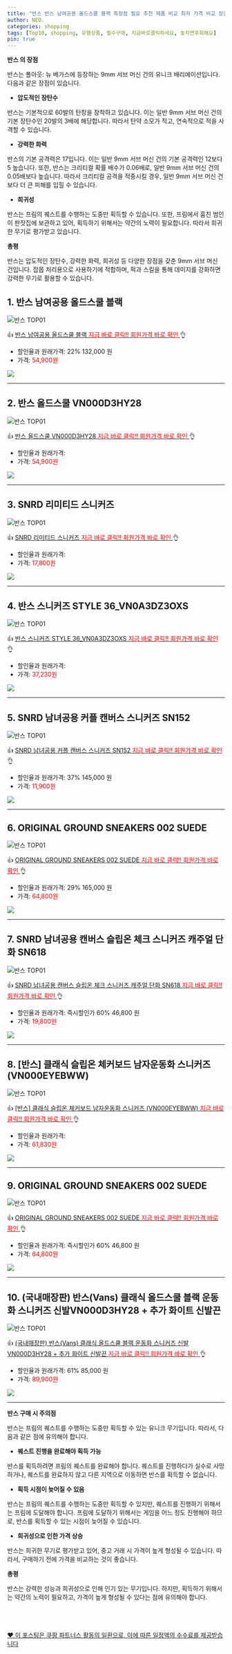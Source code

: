 ```yaml
---
title: "반스 반스 남여공용 올드스쿨 블랙 특장점 필요 추천 제품 비교 최저 가격 비교 장점 구매 후기 구매평"
author: NEO.
categories: shopping
tags: [Top10, shopping, 유행상품, 필수구매, 지금바로클릭하세요, 놓치면후회해요]
pin: true
---
```

**반스 의 장점**

반스는 폴아웃: 뉴 베가스에 등장하는 9mm 서브 머신 건의 유니크 배리에이션입니다. 다음과 같은 장점이 있습니다.

* **압도적인 장탄수**

반스는 기본적으로 60발의 탄창을 장착하고 있습니다. 이는 일반 9mm 서브 머신 건의 기본 장탄수인 20발의 3배에 해당합니다. 따라서 탄약 소모가 적고, 연속적으로 적을 사격할 수 있습니다.

* **강력한 화력**

반스의 기본 공격력은 17입니다. 이는 일반 9mm 서브 머신 건의 기본 공격력인 12보다 5 높습니다. 또한, 반스는 크리티컬 확률 배수가 0.06배로, 일반 9mm 서브 머신 건의 0.05배보다 높습니다. 따라서 크리티컬 공격을 적중시킬 경우, 일반 9mm 서브 머신 건보다 더 큰 피해를 입힐 수 있습니다.

* **희귀성**

반스는 프림의 퀘스트를 수행하는 도중만 획득할 수 있습니다. 또한, 프림에서 훔친 범인이 판잣집에 보관하고 있어, 획득하기 위해서는 약간의 노력이 필요합니다. 따라서 희귀한 무기로 평가받고 있습니다.

**총평**

반스는 압도적인 장탄수, 강력한 화력, 희귀성 등 다양한 장점을 갖춘 9mm 서브 머신 건입니다. 잡몹 처리용으로 사용하기에 적합하며, 퍽과 스킬을 통해 데미지를 강화하면 강력한 무기로 활용할 수 있습니다.

   

## 1. 반스 남여공용 올드스쿨 블랙

![반스 TOP01](https://thumbnail7.coupangcdn.com/thumbnails/remote/490x490ex/image/vendor_inventory/94cf/0fa172400e0e6defb0a01ad8bd73daa1c7b12127d8c561ecf56eb1464bae.jpg)


👍 [반스 남여공용 올드스쿨 블랙 <font color=red> 지금 바로 클릭!! 회원가격 바로 확인 </font> ](https://link.coupang.com/re/AFFSDP?lptag=AF3617701&subid=GithubCoopas&pageKey=7538704561&traceid=V0-153&itemId=19812284255&vendorItemId=86848487165) 👌 


- 할인율과 원래가격: 22%  132,000   원
- 가격: <span style='color:red'>54,900원</span>

[![](/discount_price.png)](https://link.coupang.com/re/AFFSDP?lptag=AF3617701&subid=GithubCoopas&pageKey=7538704561&traceid=V0-153&itemId=19812284255&vendorItemId=86848487165)

---


   

## 2. 반스 올드스쿨 VN000D3HY28

![반스 TOP01](https://thumbnail6.coupangcdn.com/thumbnails/remote/490x490ex/image/vendor_inventory/90e1/1bf23db4ed1c3af56bd559fdebe5d3011ce6b996a4c982fa69dcf2c40b67.JPG)


👍 [반스 올드스쿨 VN000D3HY28 <font color=red> 지금 바로 클릭!! 회원가격 바로 확인 </font> ](https://link.coupang.com/re/AFFSDP?lptag=AF3617701&subid=GithubCoopas&pageKey=7657571080&traceid=V0-153&itemId=20391995155&vendorItemId=87425961437) 👌 


- 할인율과 원래가격: 
- 가격: <span style='color:red'>54,900원</span>

[![](/discount_price.png)](https://link.coupang.com/re/AFFSDP?lptag=AF3617701&subid=GithubCoopas&pageKey=7657571080&traceid=V0-153&itemId=20391995155&vendorItemId=87425961437)

---


   

## 3. SNRD 리미티드 스니커즈

![반스 TOP01](https://thumbnail6.coupangcdn.com/thumbnails/remote/490x490ex/image/retail/images/2019/06/25/14/9/2fc9eb15-5505-4a89-84cf-7c6ead043270.jpg)


👍 [SNRD 리미티드 스니커즈 <font color=red> 지금 바로 클릭!! 회원가격 바로 확인 </font> ](https://link.coupang.com/re/AFFSDP?lptag=AF3617701&subid=GithubCoopas&pageKey=246288846&traceid=V0-153&itemId=780348357&vendorItemId=4971303939) 👌 


- 할인율과 원래가격: 
- 가격: <span style='color:red'>17,800원</span>

[![](/discount_price.png)](https://link.coupang.com/re/AFFSDP?lptag=AF3617701&subid=GithubCoopas&pageKey=246288846&traceid=V0-153&itemId=780348357&vendorItemId=4971303939)

---


   

## 4. 반스 스니커즈 STYLE 36_VN0A3DZ3OXS

![반스 TOP01](https://thumbnail7.coupangcdn.com/thumbnails/remote/490x490ex/image/retail/images/2023/10/30/9/2/d74cb63c-2a3e-43e8-84b5-25513c481fa0.jpg)


👍 [반스 스니커즈 STYLE 36_VN0A3DZ3OXS <font color=red> 지금 바로 클릭!! 회원가격 바로 확인 </font> ](https://link.coupang.com/re/AFFSDP?lptag=AF3617701&subid=GithubCoopas&pageKey=6979023695&traceid=V0-153&itemId=19479431311&vendorItemId=87610388681) 👌 


- 할인율과 원래가격: 
- 가격: <span style='color:red'>37,230원</span>

[![](/discount_price.png)](https://link.coupang.com/re/AFFSDP?lptag=AF3617701&subid=GithubCoopas&pageKey=6979023695&traceid=V0-153&itemId=19479431311&vendorItemId=87610388681)

---


   

## 5. SNRD 남녀공용 커플 캔버스 스니커즈 SN152

![반스 TOP01](https://thumbnail9.coupangcdn.com/thumbnails/remote/490x490ex/image/retail/images/4605278295714105-a82ebaf7-369d-4fb4-aac9-b3e0841bbd87.jpg)


👍 [SNRD 남녀공용 커플 캔버스 스니커즈 SN152 <font color=red> 지금 바로 클릭!! 회원가격 바로 확인 </font> ](https://link.coupang.com/re/AFFSDP?lptag=AF3617701&subid=GithubCoopas&pageKey=305778611&traceid=V0-153&itemId=14464407856&vendorItemId=81707796118) 👌 


- 할인율과 원래가격: 37%  145,000   원
- 가격: <span style='color:red'>11,900원</span>

[![](/discount_price.png)](https://link.coupang.com/re/AFFSDP?lptag=AF3617701&subid=GithubCoopas&pageKey=305778611&traceid=V0-153&itemId=14464407856&vendorItemId=81707796118)

---


   

## 6. ORIGINAL GROUND SNEAKERS 002 SUEDE

![반스 TOP01](https://thumbnail6.coupangcdn.com/thumbnails/remote/490x490ex/image/vendor_inventory/e022/cfb4a322aa212742302ca07fb5cd4bf6897998dda3a1fb1972353a02a590.png)


👍 [ORIGINAL GROUND SNEAKERS 002 SUEDE <font color=red> 지금 바로 클릭!! 회원가격 바로 확인 </font> ](https://link.coupang.com/re/AFFSDP?lptag=AF3617701&subid=GithubCoopas&pageKey=7677156889&traceid=V0-153&itemId=20496074755&vendorItemId=87574544542) 👌 


- 할인율과 원래가격: 29%  165,000   원
- 가격: <span style='color:red'>64,800원</span>

[![](/discount_price.png)](https://link.coupang.com/re/AFFSDP?lptag=AF3617701&subid=GithubCoopas&pageKey=7677156889&traceid=V0-153&itemId=20496074755&vendorItemId=87574544542)

---


   

## 7. SNRD 남녀공용 캔버스 슬립온 체크 스니커즈 캐주얼 단화 SN618

![반스 TOP01](https://thumbnail9.coupangcdn.com/thumbnails/remote/490x490ex/image/retail/images/2023/01/30/17/6/3e68e1e2-b988-4ad4-baec-65bb8aa194c5.jpg)


👍 [SNRD 남녀공용 캔버스 슬립온 체크 스니커즈 캐주얼 단화 SN618 <font color=red> 지금 바로 클릭!! 회원가격 바로 확인 </font> ](https://link.coupang.com/re/AFFSDP?lptag=AF3617701&subid=GithubCoopas&pageKey=7099805396&traceid=V0-153&itemId=17719094944&vendorItemId=84883927407) 👌 


- 할인율과 원래가격: 즉시할인가 60%  46,800   원
- 가격: <span style='color:red'>19,800원</span>

[![](/discount_price.png)](https://link.coupang.com/re/AFFSDP?lptag=AF3617701&subid=GithubCoopas&pageKey=7099805396&traceid=V0-153&itemId=17719094944&vendorItemId=84883927407)

---


   

## 8. [반스] 클래식 슬립온 체커보드 남자운동화 스니커즈 (VN000EYEBWW)

![반스 TOP01](https://thumbnail6.coupangcdn.com/thumbnails/remote/490x490ex/image/vendor_inventory/0d1e/bee58425330737d203d82e421552d1b9cce95be9a825710f220a07885d67.png)


👍 [[반스] 클래식 슬립온 체커보드 남자운동화 스니커즈 (VN000EYEBWW) <font color=red> 지금 바로 클릭!! 회원가격 바로 확인 </font> ](https://link.coupang.com/re/AFFSDP?lptag=AF3617701&subid=GithubCoopas&pageKey=1575897287&traceid=V0-153&itemId=11582700357&vendorItemId=86270196431) 👌 


- 할인율과 원래가격: 
- 가격: <span style='color:red'>61,830원</span>

[![](/discount_price.png)](https://link.coupang.com/re/AFFSDP?lptag=AF3617701&subid=GithubCoopas&pageKey=1575897287&traceid=V0-153&itemId=11582700357&vendorItemId=86270196431)

---


   

## 9. ORIGINAL GROUND SNEAKERS 002 SUEDE

![반스 TOP01](https://thumbnail6.coupangcdn.com/thumbnails/remote/490x490ex/image/vendor_inventory/9c28/c4b2d76bc2800a5fc414cb57413ffe299485aa04e380fbd4d6eca7a4f330.png)


👍 [ORIGINAL GROUND SNEAKERS 002 SUEDE <font color=red> 지금 바로 클릭!! 회원가격 바로 확인 </font> ](https://link.coupang.com/re/AFFSDP?lptag=AF3617701&subid=GithubCoopas&pageKey=7677156889&traceid=V0-153&itemId=20496074750&vendorItemId=87574544515) 👌 


- 할인율과 원래가격: 즉시할인가 60%  46,800   원
- 가격: <span style='color:red'>64,800원</span>

[![](/discount_price.png)](https://link.coupang.com/re/AFFSDP?lptag=AF3617701&subid=GithubCoopas&pageKey=7677156889&traceid=V0-153&itemId=20496074750&vendorItemId=87574544515)

---


   

## 10. (국내매장판) 반스(Vans) 클래식 올드스쿨 블랙 운동화 스니커즈 신발VN000D3HY28 + 추가 화이트 신발끈

![반스 TOP01](https://thumbnail7.coupangcdn.com/thumbnails/remote/490x490ex/image/vendor_inventory/e155/eb1f30edbe2ed2ffa1c8126397c916a1229dc21eac67396825fd12d0de20.jpg)


👍 [(국내매장판) 반스(Vans) 클래식 올드스쿨 블랙 운동화 스니커즈 신발VN000D3HY28 + 추가 화이트 신발끈 <font color=red> 지금 바로 클릭!! 회원가격 바로 확인 </font> ](https://link.coupang.com/re/AFFSDP?lptag=AF3617701&subid=GithubCoopas&pageKey=7597424633&traceid=V0-153&itemId=20089641738&vendorItemId=86248563856) 👌 


- 할인율과 원래가격: 61%  85,000   원
- 가격: <span style='color:red'>89,900원</span>

[![](/discount_price.png)](https://link.coupang.com/re/AFFSDP?lptag=AF3617701&subid=GithubCoopas&pageKey=7597424633&traceid=V0-153&itemId=20089641738&vendorItemId=86248563856)

---
**반스 구매 시 주의점**

반스는 프림의 퀘스트를 수행하는 도중만 획득할 수 있는 유니크 무기입니다. 따라서, 다음과 같은 점에 유의해야 합니다.

* **퀘스트 진행을 완료해야 획득 가능**

반스를 획득하려면 프림의 퀘스트를 완료해야 합니다. 퀘스트를 진행하다가 실수로 사망하거나, 퀘스트를 완료하지 않고 다른 지역으로 이동하면 반스를 획득할 수 없습니다.

* **획득 시점이 늦어질 수 있음**

반스는 프림의 퀘스트를 수행하는 도중만 획득할 수 있지만, 퀘스트를 진행하기 위해서는 프림에 도달해야 합니다. 프림에 도달하기 위해서는 게임을 어느 정도 진행해야 하므로, 반스를 획득할 수 있는 시점이 늦어질 수 있습니다.

* **희귀성으로 인한 가격 상승**

반스는 희귀한 무기로 평가받고 있어, 중고 거래 시 가격이 높게 형성될 수 있습니다. 따라서, 구매하기 전에 가격을 비교하는 것이 좋습니다.

**총평**

반스는 강력한 성능과 희귀성으로 인해 인기 있는 무기입니다. 하지만, 획득하기 위해서는 약간의 노력이 필요하고, 가격이 높게 형성될 수 있다는 점에 유의해야 합니다.<br><br><br><br><br> [ ❤  이 포스팅은 쿠팡 파트너스 활동의 일환으로, 이에 따른 일정액의 수수료를 제공받습니다](https://link.coupang.com/a/bcEFyh)